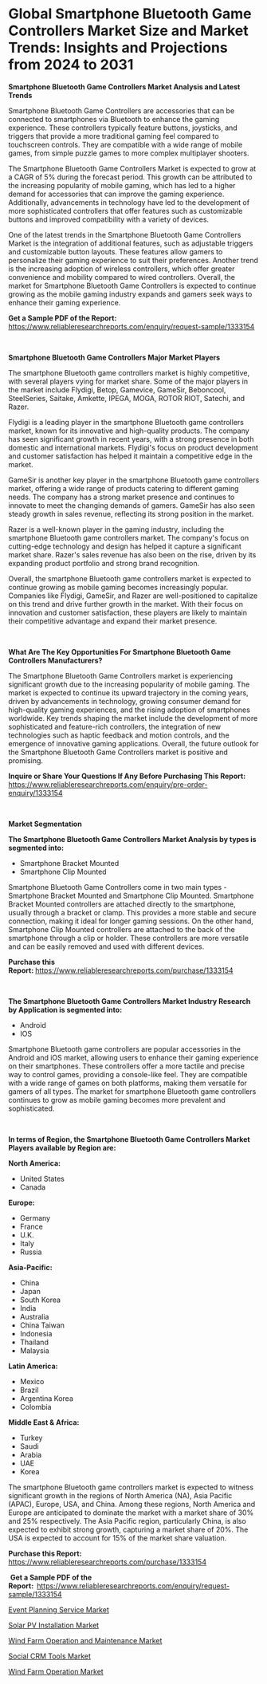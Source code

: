 <p><h1>Global Smartphone Bluetooth Game Controllers Market Size and Market Trends: Insights and Projections from 2024 to 2031</h1></p><p><strong>Smartphone Bluetooth Game Controllers Market Analysis and Latest Trends</strong></p>
<p><p>Smartphone Bluetooth Game Controllers are accessories that can be connected to smartphones via Bluetooth to enhance the gaming experience. These controllers typically feature buttons, joysticks, and triggers that provide a more traditional gaming feel compared to touchscreen controls. They are compatible with a wide range of mobile games, from simple puzzle games to more complex multiplayer shooters.</p><p>The Smartphone Bluetooth Game Controllers Market is expected to grow at a CAGR of 5% during the forecast period. This growth can be attributed to the increasing popularity of mobile gaming, which has led to a higher demand for accessories that can improve the gaming experience. Additionally, advancements in technology have led to the development of more sophisticated controllers that offer features such as customizable buttons and improved compatibility with a variety of devices.</p><p>One of the latest trends in the Smartphone Bluetooth Game Controllers Market is the integration of additional features, such as adjustable triggers and customizable button layouts. These features allow gamers to personalize their gaming experience to suit their preferences. Another trend is the increasing adoption of wireless controllers, which offer greater convenience and mobility compared to wired controllers. Overall, the market for Smartphone Bluetooth Game Controllers is expected to continue growing as the mobile gaming industry expands and gamers seek ways to enhance their gaming experience.</p></p>
<p><strong>Get a Sample PDF of the Report:&nbsp;</strong> <a href="https://www.reliableresearchreports.com/enquiry/request-sample/1333154">https://www.reliableresearchreports.com/enquiry/request-sample/1333154</a></p>
<p>&nbsp;</p>
<p><strong>Smartphone Bluetooth Game Controllers Major Market Players</strong></p>
<p><p>The smartphone Bluetooth game controllers market is highly competitive, with several players vying for market share. Some of the major players in the market include Flydigi, Betop, Gamevice, GameSir, Beboncool, SteelSeries, Saitake, Amkette, IPEGA, MOGA, ROTOR RIOT, Satechi, and Razer.</p><p>Flydigi is a leading player in the smartphone Bluetooth game controllers market, known for its innovative and high-quality products. The company has seen significant growth in recent years, with a strong presence in both domestic and international markets. Flydigi's focus on product development and customer satisfaction has helped it maintain a competitive edge in the market.</p><p>GameSir is another key player in the smartphone Bluetooth game controllers market, offering a wide range of products catering to different gaming needs. The company has a strong market presence and continues to innovate to meet the changing demands of gamers. GameSir has also seen steady growth in sales revenue, reflecting its strong position in the market.</p><p>Razer is a well-known player in the gaming industry, including the smartphone Bluetooth game controllers market. The company's focus on cutting-edge technology and design has helped it capture a significant market share. Razer's sales revenue has also been on the rise, driven by its expanding product portfolio and strong brand recognition.</p><p>Overall, the smartphone Bluetooth game controllers market is expected to continue growing as mobile gaming becomes increasingly popular. Companies like Flydigi, GameSir, and Razer are well-positioned to capitalize on this trend and drive further growth in the market. With their focus on innovation and customer satisfaction, these players are likely to maintain their competitive advantage and expand their market presence.</p></p>
<p>&nbsp;</p>
<p><strong>What Are The Key Opportunities For Smartphone Bluetooth Game Controllers Manufacturers?</strong></p>
<p><p>The Smartphone Bluetooth Game Controllers market is experiencing significant growth due to the increasing popularity of mobile gaming. The market is expected to continue its upward trajectory in the coming years, driven by advancements in technology, growing consumer demand for high-quality gaming experiences, and the rising adoption of smartphones worldwide. Key trends shaping the market include the development of more sophisticated and feature-rich controllers, the integration of new technologies such as haptic feedback and motion controls, and the emergence of innovative gaming applications. Overall, the future outlook for the Smartphone Bluetooth Game Controllers market is positive and promising.</p></p>
<p><strong>Inquire or Share Your Questions If Any Before Purchasing This Report:</strong> <a href="https://www.reliableresearchreports.com/enquiry/pre-order-enquiry/1333154">https://www.reliableresearchreports.com/enquiry/pre-order-enquiry/1333154</a></p>
<p>&nbsp;</p>
<p><strong>Market Segmentation</strong></p>
<p><strong>The Smartphone Bluetooth Game Controllers Market Analysis by types is segmented into:</strong></p>
<p><ul><li>Smartphone Bracket Mounted</li><li>Smartphone Clip Mounted</li></ul></p>
<p><p>Smartphone Bluetooth Game Controllers come in two main types - Smartphone Bracket Mounted and Smartphone Clip Mounted. Smartphone Bracket Mounted controllers are attached directly to the smartphone, usually through a bracket or clamp. This provides a more stable and secure connection, making it ideal for longer gaming sessions. On the other hand, Smartphone Clip Mounted controllers are attached to the back of the smartphone through a clip or holder. These controllers are more versatile and can be easily removed and used with different devices.</p></p>
<p><strong>Purchase this Report:&nbsp;</strong><a href="https://www.reliableresearchreports.com/purchase/1333154">https://www.reliableresearchreports.com/purchase/1333154</a></p>
<p>&nbsp;</p>
<p><strong>The Smartphone Bluetooth Game Controllers Market Industry Research by Application is segmented into:</strong></p>
<p><ul><li>Android</li><li>IOS</li></ul></p>
<p><p>Smartphone Bluetooth game controllers are popular accessories in the Android and iOS market, allowing users to enhance their gaming experience on their smartphones. These controllers offer a more tactile and precise way to control games, providing a console-like feel. They are compatible with a wide range of games on both platforms, making them versatile for gamers of all types. The market for smartphone Bluetooth game controllers continues to grow as mobile gaming becomes more prevalent and sophisticated.</p></p>
<p>&nbsp;</p>
<p><strong>In terms of Region, the Smartphone Bluetooth Game Controllers Market Players available by Region are:</strong></p>
<p>
    <p> <strong> North America: </strong>
        <ul>
            <li>United States</li>
            <li>Canada</li>
        </ul>
        </p> 
    <p> <strong> Europe: </strong>
        <ul>
            <li>Germany</li>
            <li>France</li>
            <li>U.K.</li>
            <li>Italy</li>
            <li>Russia</li>
        </ul>
        </p> 
    <p> <strong> Asia-Pacific: </strong>
        <ul>
            <li>China</li>
            <li>Japan</li>
            <li>South Korea</li>
            <li>India</li>
            <li>Australia</li>
            <li>China Taiwan</li>
            <li>Indonesia</li>
            <li>Thailand</li>
            <li>Malaysia</li>
        </ul>
        </p> 
    <p> <strong> Latin America: </strong>
        <ul>
            <li>Mexico</li>
            <li>Brazil</li>
            <li>Argentina Korea</li>
            <li>Colombia</li>
        </ul>
        </p> 
    <p> <strong> Middle East & Africa: </strong>
        <ul>
            <li>Turkey</li>
            <li>Saudi</li>
            <li>Arabia</li>
            <li>UAE</li>
            <li>Korea</li>
        </ul>
    </p>
    </p>
<p><p>The smartphone Bluetooth game controllers market is expected to witness significant growth in the regions of North America (NA), Asia Pacific (APAC), Europe, USA, and China. Among these regions, North America and Europe are anticipated to dominate the market with a market share of 30% and 25% respectively. The Asia Pacific region, particularly China, is also expected to exhibit strong growth, capturing a market share of 20%. The USA is expected to account for 15% of the market share valuation.</p></p>
<p><strong>Purchase this Report: </strong><a href="https://www.reliableresearchreports.com/purchase/1333154">https://www.reliableresearchreports.com/purchase/1333154</a></p>
<p>&nbsp;<strong>Get a Sample PDF of the Report:&nbsp;&nbsp;</strong><a href="https://www.reliableresearchreports.com/enquiry/request-sample/1333154">https://www.reliableresearchreports.com/enquiry/request-sample/1333154</a></p>
<p><strong></strong></p>
<p><p><a href="https://medium.com/@royross51/event-planning-service-market-competitive-analysis-market-trends-and-forecast-to-2031-fcf23625dfa8">Event Planning Service Market</a></p><p><a href="https://medium.com/@samanthamason1930/solar-pv-installation-market-analysis-and-sze-forecasted-for-period-from-2024-to-2031-752afaf01d27">Solar PV Installation Market</a></p><p><a href="https://medium.com/@samanthamason1930/wind-farm-operation-and-maintenance-market-analysis-its-cagr-market-segmentation-and-global-be3a5deb6dea">Wind Farm Operation and Maintenance Market</a></p><p><a href="https://medium.com/@royross51/social-crm-tools-market-size-and-market-trends-complete-industry-overview-2024-to-2031-64b58cebfd94">Social CRM Tools Market</a></p><p><a href="https://medium.com/@samanthamason1930/wind-farm-operation-market-size-and-market-trends-complete-industry-overview-2024-to-2031-ec1e0b3bb0b9">Wind Farm Operation Market</a></p></p>
